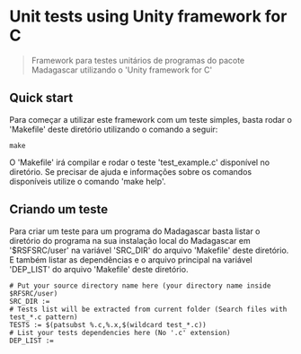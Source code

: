 # Unit tests using Unity framework for C

> Framework para testes unitários de programas do pacote Madagascar utilizando o 'Unity framework for C'

## Quick start

Para começar a utilizar este framework com um teste simples, basta rodar o 'Makefile' deste diretório utilizando
o comando a seguir:

```
make
```

O 'Makefile' irá compilar e rodar o teste 'test_example.c' disponível no diretório. Se precisar de ajuda e informações
sobre os comandos disponíveis utilize o comando 'make help'.

## Criando um teste

Para criar um teste para um programa do Madagascar basta listar o diretório do programa na sua instalação local
do Madagascar em '$RSFSRC/user' na variável 'SRC_DIR' do arquivo 'Makefile' deste diretório. E também listar as
dependências e o arquivo principal na variável 'DEP_LIST' do arquivo 'Makefile' deste diretório.

```
# Put your source directory name here (your directory name inside $RFSRC/user)
SRC_DIR :=
# Tests list will be extracted from current folder (Search files with test_*.c pattern)
TESTS := $(patsubst %.c,%.x,$(wildcard test_*.c))
# List your tests dependencies here (No '.c' extension)
DEP_LIST :=
```
```
